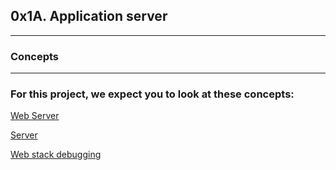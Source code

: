 ## 0x1A. Application server
---

### Concepts
---
### For this project, we expect you to look at these concepts:

[Web Server](https://intranet.alxswe.com/concepts/17)

[Server](https://intranet.alxswe.com/concepts/67)

[Web stack debugging](https://intranet.alxswe.com/concepts/68)
